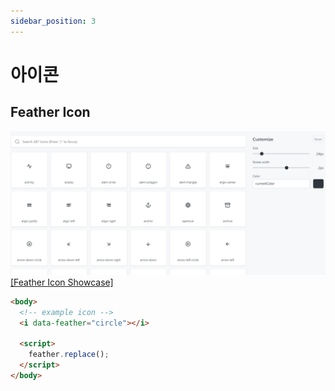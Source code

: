 ```yaml
---
sidebar_position: 3
---
```


# 아이콘

## Feather Icon

![아이콘 목록](/img/foundation-iconography-feather.png)
[[Feather Icon Showcase]](https://feathericons.com/)

```html title="example.php"
<body>
  <!-- example icon -->
  <i data-feather="circle"></i>

  <script>
    feather.replace();
  </script>
</body>
```
